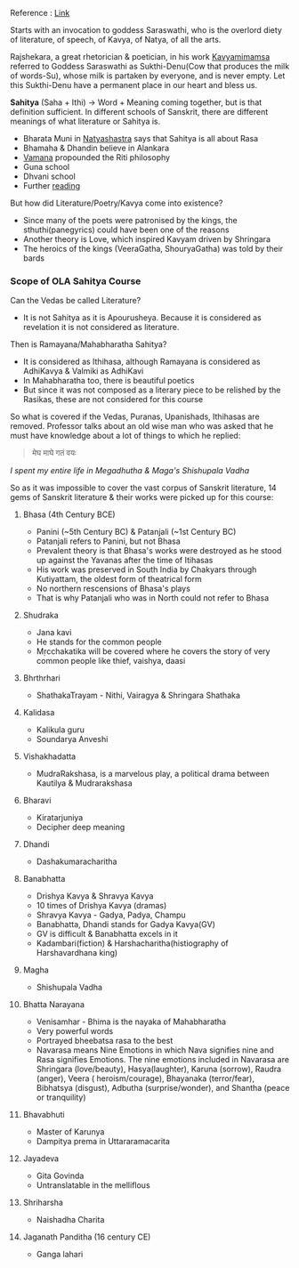 Reference : [Link](https://www.youtube.com/watch?v=RRvpEdikcHI&list=PLlNdduOe1pp3ORnlKtQTQ7joq9G-HmTtJ&index=1&t=3453s)

Starts with an invocation to goddess Saraswathi, who is the overlord diety of literature, of speech, of Kavya, of Natya, of all the arts. 

Rajshekara, a great rhetorician & poetician, in his work [Kavyamimamsa](https://www.wisdomlib.org/hinduism/essay/kavyamimamsa-of-rajasekhara-study) referred to Goddess Saraswathi as Sukthi-Denu(Cow that produces the milk of words-Su), whose milk is partaken by everyone, and is never empty. Let this Sukthi-Denu have a permanent place in our heart and bless us.

**Sahitya** (Saha + Ithi) -> Word + Meaning coming together, but is that definition sufficient. In different schools of Sanskrit, there are different meanings of what literature or Sahitya is.
* Bharata Muni in [Natyashastra](https://www.wisdomlib.org/hinduism/book/the-natyashastra) says that Sahitya is all about Rasa
* Bhamaha & Dhandin believe in Alankara
* [Vamana](https://en.wikipedia.org/wiki/Acharya_Vamana) propounded the Riti philosophy
* Guna school
* Dhvani school
* Further [reading](https://nivedita2015.wordpress.com/2016/07/12/history-of-sanskrit-poetics-short-notes/)

But how did Literature/Poetry/Kavya come into existence?
* Since many of the poets were patronised by the kings, the sthuthi(panegyrics) could have been one of the reasons
* Another theory is Love, which inspired Kavyam driven by Shringara
* The heroics of the kings (VeeraGatha, ShouryaGatha) was told by their bards

### Scope of OLA Sahitya Course

Can the Vedas be called Literature?
* It is not Sahitya as it is Apourusheya. Because it is considered as revelation it is not considered as literature.

Then is Ramayana/Mahabharatha Sahitya?
* It is considered as Ithihasa, although Ramayana is considered as AdhiKavya & Valmiki as AdhiKavi
* In Mahabharatha too, there is beautiful poetics
* But since it was not composed as a literary piece to be relished by the Rasikas, these are not considered for this course

So what is covered if the Vedas, Puranas, Upanishads, Ithihasas are removed. Professor talks about an old wise man who was asked that he must have knowledge about a lot of things to which he replied:

> मेघ माघे गतं वयः

*I spent my entire life in Megadhutha & Maga's Shishupala Vadha*

So as it was impossible to cover the vast corpus of Sanskrit literature, 14 gems of Sanskrit literature & their works were picked up for this course:
1. Bhasa (4th Century BCE)
   * Panini (~5th Century BC) & Patanjali (~1st Century BC)
   * Patanjali refers to Panini, but not Bhasa
   * Prevalent theory is that Bhasa's works were destroyed as he stood up against the Yavanas after the time of Itihasas
   * His work was preserved in South India by Chakyars through Kutiyattam, the oldest form of theatrical form
   * No northern rescensions of Bhasa's plays
   * That is why Patanjali who was in North could not refer to Bhasa
  
2. Shudraka
   * Jana kavi
   * He stands for the common people
   * Mṛcchakatika will be covered where he covers the story of very common people like thief, vaishya, daasi
  
3. Bhrthrhari
   * ShathakaTrayam - Nithi, Vairagya & Shringara Shathaka

4. Kalidasa
   * Kalikula guru
   * Soundarya Anveshi
  
5. Vishakhadatta
   * MudraRakshasa, is a marvelous play, a political drama between Kautilya & Mudrarakshasa

6. Bharavi
   * Kiratarjuniya
   * Decipher deep meaning
  
7. Dhandi
   * Dashakumaracharitha
  
8. Banabhatta
   * Drishya Kavya & Shravya Kavya
   * 10 times of Drishya Kavya (dramas)
   * Shravya Kavya - Gadya, Padya, Champu
   * Banabhatta, Dhandi stands for Gadya Kavya(GV)
   * GV is difficult & Banabhatta excels in it
   * Kadambari(fiction) & Harshacharitha(histiography of Harshavardhana king)
  
9. Magha
   * Shishupala Vadha
  
10. Bhatta Narayana
    * Venisamhar - Bhima is the nayaka of Mahabharatha
    * Very powerful words
    * Portrayed bheebatsa rasa to the best
    * Navarasa means Nine Emotions in which Nava signifies nine and Rasa signifies Emotions. The nine emotions included in Navarasa are Shringara (love/beauty), Hasya(laughter), Karuna (sorrow), Raudra (anger), Veera ( heroism/courage), Bhayanaka (terror/fear), Bibhatsya (disgust), Adbutha (surprise/wonder), and Shantha (peace or tranquility)

11. Bhavabhuti
    * Master of Karunya
    * Dampitya prema in Uttararamacarita

12. Jayadeva
    * Gita Govinda
    * Untranslatable in the melliflous
   
13. Shriharsha
    * Naishadha Charita

14. Jaganath Panditha (16 century CE)
    * Ganga lahari
  
  

